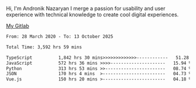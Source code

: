 Hi, I'm Andronik Nazaryan
I merge a passion for usability and user experience with technical knowledge to create cool digital experiences.

[My Gitlab](https://gitlab.com/anridev24)

<!--START_SECTION:waka-->

```txt
From: 28 March 2020 - To: 13 October 2025

Total Time: 3,592 hrs 59 mins

TypeScript          1,842 hrs 30 mins>>>>>>>>>>>>>------------   51.28 %
JavaScript          572 hrs 36 mins >>>>---------------------   15.94 %
Python              313 hrs 53 mins >>-----------------------   08.74 %
JSON                170 hrs 4 mins  >------------------------   04.73 %
Vue.js              150 hrs 20 mins >------------------------   04.18 %
```

<!--END_SECTION:waka-->
